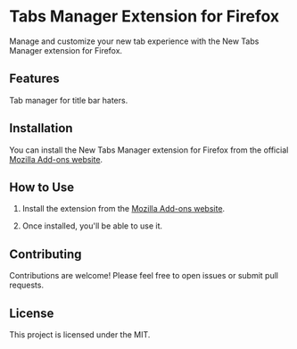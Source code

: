 # Tabs Manager Extension for Firefox


Manage and customize your new tab experience with the New Tabs Manager extension for Firefox.

## Features
Tab manager for title bar haters.

## Installation

You can install the New Tabs Manager extension for Firefox from the official [Mozilla Add-ons website]([https://addons.mozilla.org/en-US/firefox/addon/tabs-manager-with-menu-buttons/]).

## How to Use

1. Install the extension from the [Mozilla Add-ons website]([https://addons.mozilla.org/en-US/firefox/addon/tabs-manager-with-menu-buttons/]).

2. Once installed, you'll be able to use it.

## Contributing

Contributions are welcome! Please feel free to open issues or submit pull requests.

## License

This project is licensed under the MIT.

